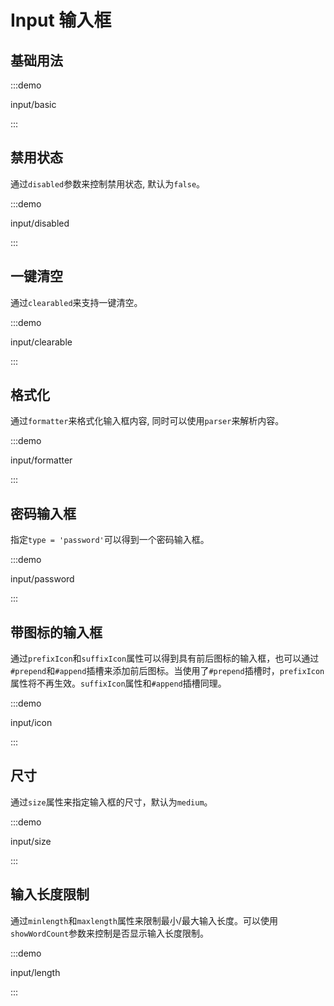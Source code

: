 # Input 输入框

## 基础用法

:::demo

input/basic

:::

## 禁用状态

通过`disabled`参数来控制禁用状态, 默认为`false`。

:::demo

input/disabled

:::

## 一键清空

通过`clearabled`来支持一键清空。

:::demo

input/clearable

:::

## 格式化

通过`formatter`来格式化输入框内容, 同时可以使用`parser`来解析内容。

:::demo

input/formatter

:::

## 密码输入框

指定`type = 'password'`可以得到一个密码输入框。

:::demo

input/password

:::

## 带图标的输入框

通过`prefixIcon`和`suffixIcon`属性可以得到具有前后图标的输入框，也可以通过`#prepend`和`#append`插槽来添加前后图标。当使用了`#prepend`插槽时，`prefixIcon`属性将不再生效。`suffixIcon`属性和`#append`插槽同理。

:::demo

input/icon

:::

## 尺寸

通过`size`属性来指定输入框的尺寸，默认为`medium`。

:::demo

input/size

:::

## 输入长度限制

通过`minlength`和`maxlength`属性来限制最小/最大输入长度。可以使用`showWordCount`参数来控制是否显示输入长度限制。

:::demo

input/length

:::
